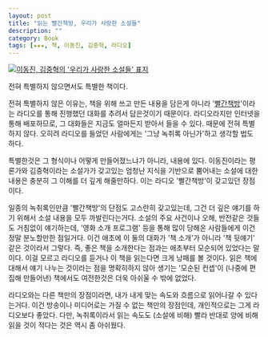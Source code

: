 ```yaml
---
layout: post
title: "읽는 빨간책방, 우리가 사랑한 소설들"
description: ""
category: Book
tags: [★★★, 책, 이동진, 김중혁, 라디오]
---
```


[![이동진, 김중혁의 '우리가 사랑한 소설들' 표지](https://lh4.googleusercontent.com/-Eqna_nDZSOs/VQOzpyY2Z1I/AAAAAAAAPD4/iWlQN7reWjU/w240/books-we-loved-2014-book.jpg "'읽는 빨간책방'. 한마디로 그거다.")](http://www.aladin.co.kr/shop/wproduct.aspx?ISBN=895913855X&ttbkey=ttbreznoa0249001&COPYPaper=1)

전혀 특별하지 않으면서도 특별한 책이다.

전혀 특별하지 않은 이유는, 책을 위해 쓰고 만든 내용을 담은게 아니라 '[빨간책방](http://www.podbbang.com/ch/3709)'이라는 라디오를 통해 진행했던 대화를 추려서 담은것이기 때문이다. 라디오라지만 인터넷을 통해 배포하므로, 그 대화들은 지금도 얼마든지 받아서 들을 수 있다. 때문에 전혀 특별하지 않다. 오히려 라디오를 들었던 사람에게는 '그냥 녹취록 아닌가'하고 생각할 법도 하다.

특별한것은 그 형식이나 어떻게 만들어졌느냐가 아니라, 내용에 있다. 이동진이라는 평론가와 김중혁이라는 소설가가 갖고있는 엄청난 지식을 기반으로 뿜어내는 소설에 대한 내용은 충분히 그 이해를 더 깊게 해줄만하다. 이는 라디오 '빨간책방'이 갖고있던 장점이다.

일종의 녹취록인만큼 '빨간책방'의 단점도 고스란히 갖고있는데, 그건 더 깊은 얘기를 하기 위해서 소설 내용을 모두 까발린다는거다. 소설의 주요 사건이나 오해, 반전같은 것들도 거침없이 얘기하는데, '영화 소개 프로그램' 등을 통해 많이 당해온 사람들에게 이건 정말 분노할만한 점일거다. 이건 애초에 이 둘의 대화가 '책 소개'가 아니라 '책 뒷얘기' 같은 것이라서 그렇다. 즉, 좋은 책을 소개한다는 점과는 애초부터 모순되어 있었다는 말이다. 이걸 모르고 라디오를 듣거나 이 책을 읽는다면 크게 낭패를 볼 것이다. 읽은 책에 대해서 얘기 나누는 것이라는 점을 명확히하지 않아 생기는 '모순된 컨셉'이 (나중에 편집해 만들어낸) 책에서도 여전한것은 더욱 아쉬울 수 밖에 없었다.

라디오와는 다른 책만의 장점이라면, 내가 내게 맞는 속도와 흐름으로 읽어나갈 수 있다는거다. 이건 방송이나 미디어로는 가질 수 없는 책만의 장점인데, 개인적으로는 그게 라디오보다 좋았다. 다만, 녹취록이라서 읽는 속도도 (소설에 비해) 빨라 반대로 양에 비해 읽을 것이 적다는 것은 역시 좀 아쉬웠다.
